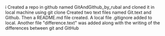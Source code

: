 i Created a repo in github named GitAndGithub_by_rubal and cloned it in local machine using git clone
Created two text files named Git.text and Github.
Then a README.md file created.
A local file .gitignore added to local.
Another file "difference.text" was added along with the writing of the differences between git and GitHub
